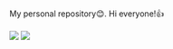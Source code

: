 My personal repository:blush:.
Hi everyone!:+1:
</br>

  <img align="center" src="https://github-readme-stats.vercel.app/api?username=adideas&show_icons=true&include_all_commits=true&theme=" />

<img align="center" src="https://github-readme-stats.vercel.app/api/top-langs/?username=adideas&layout=compact&theme=" />
